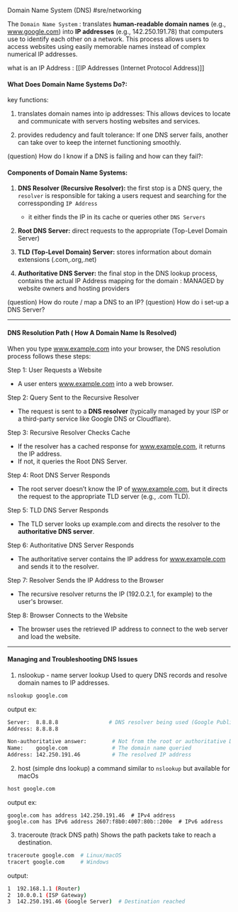 Domain Name System (DNS)
#sre/networking

The `Domain Name System` : translates **human-readable domain names** (e.g., www.google.com) into **IP addresses** (e.g., 142.250.191.78) that computers use to identify each other on a network. 
This process allows users to access websites using easily memorable names instead of complex numerical IP addresses.

what is an IP Address : [[IP Addresses (Internet Protocol Address)]]

#### What Does Domain Name Systems Do?:
key functions:
1. translates domain names into ip addresses: This allows devices to locate and communicate with servers hosting websites and services.

2. provides redudency and fault tolerance: If one DNS server fails, another can take over to keep the internet functioning smoothly.

(question) How do I know if a DNS is failing and how can they fail?: 

#### Components of Domain Name Systems:

1. **DNS Resolver (Recursive Resolver):** the first stop is a DNS query, the `resolver` is responsible for taking a users request and searching for the corressponding `IP Address`
   - it either finds the IP in its cache or queries other `DNS Servers`

2. **Root DNS Server:** direct requests to the appropriate (Top-Level Domain Server)

3. **TLD (Top-Level Domain) Server:** stores information about domain extensions (.com,.org,.net)

4. **Authoritative DNS Server:** the final stop in the DNS lookup process, contains the actual IP Address mapping for the domain : MANAGED by website owners and hosting providers

(question) How do route / map a DNS to an IP?
(question) How do i set-up a DNS Server?

---

#### DNS Resolution Path ( How A Domain Name Is Resolved)

When you type www.example.com into your browser, the DNS resolution process follows these steps:

Step 1: User Requests a Website
* A user enters www.example.com into a web browser.

Step 2: Query Sent to the Recursive Resolver
* The request is sent to a **DNS resolver** (typically managed by your ISP or a third-party service like Google DNS or Cloudflare).

Step 3: Recursive Resolver Checks Cache
* If the resolver has a cached response for www.example.com, it returns the IP address.
* If not, it queries the Root DNS Server.

Step 4: Root DNS Server Responds
* The root server doesn’t know the IP of www.example.com, but it directs the request to the appropriate TLD server (e.g., .com TLD).

Step 5: TLD DNS Server Responds
* The TLD server looks up example.com and directs the resolver to the **authoritative DNS server**.

Step 6: Authoritative DNS Server Responds
* The authoritative server contains the IP address for www.example.com and sends it to the resolver.

Step 7: Resolver Sends the IP Address to the Browser
* The recursive resolver returns the IP (192.0.2.1, for example) to the user's browser.

Step 8: Browser Connects to the Website
* The browser uses the retrieved IP address to connect to the web server and load the website.
---
#### Managing and Troubleshooting DNS Issues

1. nslookup - name server lookup
Used to query DNS records and resolve domain names to IP addresses.
```bash
nslookup google.com
```
output ex:
```bash
Server:  8.8.8.8                # DNS resolver being used (Google Public DNS in this case)
Address: 8.8.8.8

Non-authoritative answer:        # Not from the root or authoritative DNS server
Name:    google.com              # The domain name queried
Address: 142.250.191.46          # The resolved IP address
```

2. host (simple dns lookup)
a command similar to `nslookup` but available for macOs
```bash
host google.com
```
output ex:
```
google.com has address 142.250.191.46  # IPv4 address
google.com has IPv6 address 2607:f8b0:4007:80b::200e  # IPv6 address
```

3. traceroute (track DNS path)
Shows the path packets take to reach a destination.
```bash
traceroute google.com  # Linux/macOS
tracert google.com     # Windows
```
output:
```bash
1  192.168.1.1 (Router)
2  10.0.0.1 (ISP Gateway)
3  142.250.191.46 (Google Server)  # Destination reached
```
